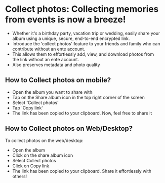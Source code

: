 # Collect photos: Collecting memories from events is now a breeze!

-   Whether it's a birthday party, vacation trip or wedding, easily share your
    album using a unique, secure, end-to-end encrypted link.
-   Introduce the 'collect photos' feature to your friends and family who can
    contribute without an ente account.
-   This allows them to effortlessly add, view, and download photos from the
    link without an ente account.
-   Also preserves metadata and photo quality

## How to Collect photos on mobile?

-   Open the album you want to share with
-   Tap on the Share album icon in the top right corner of the screen
-   Select 'Collect photos'
-   Tap 'Copy link'
-   The link has been copied to your clipboard. Now, feel free to share it

## How to Collect photos on Web/Desktop?

To collect photos on the web/desktop:

-   Open the album
-   Click on the share album icon
-   Select Collect photos
-   Click on Copy link
-   The link has been copied to your clipboard. Share it effortlessly with
    others!
